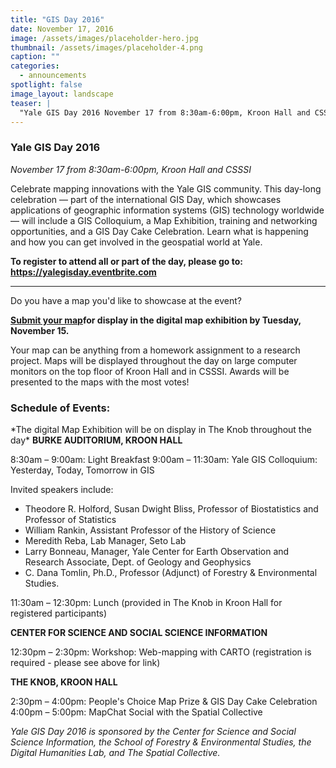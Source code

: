 ```yaml
---
title: "GIS Day 2016"
date: November 17, 2016
image: /assets/images/placeholder-hero.jpg
thumbnail: /assets/images/placeholder-4.png
caption: ""
categories: 
  - announcements
spotlight: false 
image_layout: landscape
teaser: |
  "Yale GIS Day 2016 November 17 from 8:30am-6:00pm, Kroon Hall and CSSSI Celebrate mapping innovations with the Yale GIS community. This day-long celebration — part of the international GIS Day, which..."
---
```



<h3>Yale GIS Day 2016</h3>
<em>November 17 from 8:30am-6:00pm, Kroon Hall and CSSSI</em>

Celebrate mapping innovations with the Yale GIS community. This day-long celebration — part of the international GIS Day, which showcases applications of geographic information systems (GIS) technology worldwide — will include a GIS Colloquium, a Map Exhibition, training and networking opportunities, and a GIS Day Cake Celebration. Learn what is happening and how you can get involved in the geospatial world at Yale.
   
<strong>To register to attend all or part of the day, please go to: <a href="https://yalegisday.eventbrite.com" target="_blank"> https://yalegisday.eventbrite.com</a>
</strong>
   
---
    
Do you have a map you'd like to showcase at the event?
    
<strong>
  <a href="https://urldefense.proofpoint.com/v2/url?u=http-3A__yale.us14.list-2Dmanage.com_track_click-3Fu-3D2f90e0412cf65c0527d766de3-26id-3D654dd14e92-26e-3D766595d985&amp;d=CwMFaQ&amp;c=-dg2m7zWuuDZ0MUcV7Sdqw&amp;r=1E0f666jBqrEJETUlnVCZp-bWc10LXSCeOYIVUPPuyE&amp;m=1JXdGAr5ooaqhXNVkJVw6B2b89DWzAjR0dvY4s2HTUM&amp;s=VD38BEuIzj0YR1eRUsMIS-JBfvi52IWhCaPjXAmpyEA&amp;e=" target="_blank">Submit your map</a>for display in the digital map exhibition by Tuesday, November 15.
</strong>

Your map can be anything from a homework assignment to a research project. Maps will be displayed throughout the day on large computer monitors on the top floor of Kroon Hall and in CSSSI. Awards will be presented to the maps with the most votes!
    
<h3>Schedule of Events:</h3>
*The digital Map Exhibition will be on display in The Knob throughout the day*
   
<strong>
  BURKE AUDITORIUM, KROON HALL
</strong>

8:30am – 9:00am: Light Breakfast
9:00am – 11:30am: Yale GIS Colloquium: Yesterday, Today, Tomorrow in GIS

Invited speakers include:
 * Theodore R. Holford, Susan Dwight Bliss, Professor of Biostatistics and Professor of Statistics
 * William Rankin, Assistant Professor of the History of Science
 * Meredith Reba, Lab Manager, Seto Lab
 * Larry Bonneau, Manager, Yale Center for Earth Observation and Research Associate, Dept. of Geology and Geophysics
 * C. Dana Tomlin, Ph.D., Professor (Adjunct) of Forestry &amp; Environmental Studies.

11:30am – 12:30pm: Lunch (provided in The Knob in Kroon Hall for registered participants)

<strong>
  CENTER FOR SCIENCE AND SOCIAL SCIENCE INFORMATION
</strong>

12:30pm – 2:30pm: Workshop: Web-mapping with CARTO (registration is required - please see above for link)

<strong>
 THE KNOB, KROON HALL
</strong>

2:30pm – 4:00pm: People's Choice Map Prize &amp; GIS Day Cake Celebration
4:00pm – 5:00pm: MapChat Social with the Spatial Collective

<em>
  Yale GIS Day 2016 is sponsored by the Center for Science and Social Science Information, the School of Forestry &amp; Environmental Studies, the Digital Humanities Lab, and The Spatial Collective.
</em>
